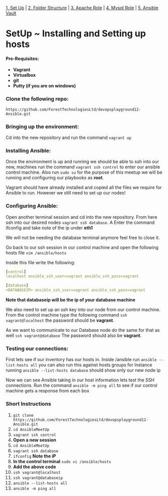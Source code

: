 [1. Set Up](SetUp.md) | [2. Folder Structure](lab-001.md) | [3. Apache Role](lab-002.md) | [4. Mysql Role](lab-002.md) | [5. Ansible Vault](lab-004.md)

# SetUp ~ Installing and Setting up hosts

#### Pre-Requisites:
- __Vagrant__
- __Virtualbox__
- __git__
- __Putty (if you are on windows)__

### Clone the following repo:

`https://github.com/ForestTechnologiesLtd/devopsplayground12-Ansible.git`

### Bringing up the environment:

Cd into the new repository and run the command `vagrant up`

### Installing Ansible:

Once the environment is up and running we should be able to ssh into our new,
machines run the command `vagrant ssh control` to enter our ansible control machine. Also run `sudo su` for the purpose of this meetup we will be running and configuring our playbooks as **root**.

Vagrant should have already installed and copied all the files we require for Ansible to run. However we still need to set up our nodes!

### Configuring Ansible:

Open another terminal session and cd into the new repository. From here ssh into our desired nodes `vagrant ssh database`. A Enter the command ifconfig and take note of the ip under **eth1** 

We will not be needing the database terminal anymore feel free to close it.

Go back to our ssh session in our control machine and open the following hosts file `vim /ansible/hosts` 

Inside this file write the following:
```yaml
[control]
localhost ansible_ssh_user=vagrant ansible_ssh_pass=vagrant

[database]
<DATABASEIP> ansible_ssh_user=vagrant ansible_ssh_pass=vagrant
```
__Note that databaseip will be the ip of your database machine__

We also need to set up an ssh key into our node from our control machine. From
the control machine type the following command `ssh vagrant@localhost`
the password should be **vagrant**.

As we want to communicate to our Database node do the same for that as well 
`ssh vagrant@database`
The password should also be **vagrant**.

### Testing our connections:

First lets see if our inventory has our hosts in. Inside /ansible run `ansible
--list-hosts all` you can also run this against hosts groups for Instance
running `ansible --list-hosts database` should show only our new node ip

Now we can see Ansible taking in our host information lets test the SSH
connections. Run the command `ansible -m ping all` to see if our control machine
gets a response from each box

### Short Instructions
1. `git clone https://github.com/ForestTechnologiesLtd/devopsplayground12-Ansible.git`
2. `cd AnsibleMeetUp`
3. `vagrant ssh control`
4. __Open a new session__
5. `cd AnsibleMeetUp`
6. `vagrant ssh database`
5. `ifconfig`  **Note the iP**
6. __In the control terminal__ `sudo vi /ansible/hosts`
7. **Add the above code**
8. `ssh vagrant@localhost`
9. `ssh vagrant@databaseip`
10. `ansible --list-hosts all`
11. `ansible -m ping all`
